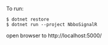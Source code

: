 To run:
```
$ dotnet restore
$ dotnet run --project NbboSignalR
```
open browser to http://localhost:5000/

